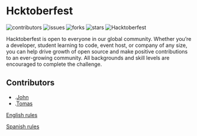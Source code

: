 # Hcktoberfest
![contributors](https://img.shields.io/github/contributors/johnang-dev/hack)
![issues](https://img.shields.io/github/issues/johnang-dev/hack)
![forks](https://img.shields.io/github/forks/johnang-dev/hack)
![stars](https://img.shields.io/github/stars/johnang-dev/hack)
![Hacktoberfest](https://img.shields.io/badge/Hack-toberfest-red)

Hacktoberfest is open to everyone in our global community. Whether you’re a developer, student learning to code, event host, or company of any size, you can help drive growth of open source and make positive contributions to an ever-growing community. All backgrounds and skill levels are encouraged to complete the challenge.


## Contributors
- .[John](https://github.com/johnang-dev)
- .[Tomas](https://github.com/tomassirio)

[English rules](./CONTRIBUTING.md)

[Spanish rules](./CONTRIBUTING.es.md)
